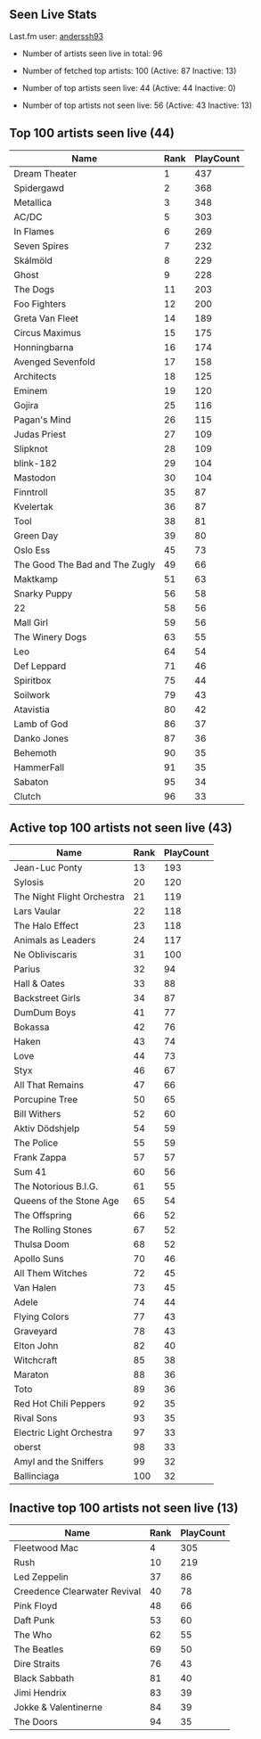 ## Seen Live Stats

Last.fm user: [anderssh93](https://www.last.fm/user/anderssh93)

- Number of artists seen live in total: 96

- Number of fetched top artists: 100 (Active: 87 Inactive: 13)

- Number of top artists seen live: 44 (Active: 44 Inactive: 0)

- Number of top artists not seen live: 56 (Active: 43 Inactive: 13)

## Top 100 artists seen live (44)

Name                           | Rank | PlayCount
------------------------------ | ---- | ---------
Dream Theater                  | 1    | 437      
Spidergawd                     | 2    | 368      
Metallica                      | 3    | 348      
AC/DC                          | 5    | 303      
In Flames                      | 6    | 269      
Seven Spires                   | 7    | 232      
Skálmöld                       | 8    | 229      
Ghost                          | 9    | 228      
The Dogs                       | 11   | 203      
Foo Fighters                   | 12   | 200      
Greta Van Fleet                | 14   | 189      
Circus Maximus                 | 15   | 175      
Honningbarna                   | 16   | 174      
Avenged Sevenfold              | 17   | 158      
Architects                     | 18   | 125      
Eminem                         | 19   | 120      
Gojira                         | 25   | 116      
Pagan's Mind                   | 26   | 115      
Judas Priest                   | 27   | 109      
Slipknot                       | 28   | 109      
blink-182                      | 29   | 104      
Mastodon                       | 30   | 104      
Finntroll                      | 35   | 87       
Kvelertak                      | 36   | 87       
Tool                           | 38   | 81       
Green Day                      | 39   | 80       
Oslo Ess                       | 45   | 73       
The Good The Bad and The Zugly | 49   | 66       
Maktkamp                       | 51   | 63       
Snarky Puppy                   | 56   | 58       
22                             | 58   | 56       
Mall Girl                      | 59   | 56       
The Winery Dogs                | 63   | 55       
Leo                            | 64   | 54       
Def Leppard                    | 71   | 46       
Spiritbox                      | 75   | 44       
Soilwork                       | 79   | 43       
Atavistia                      | 80   | 42       
Lamb of God                    | 86   | 37       
Danko Jones                    | 87   | 36       
Behemoth                       | 90   | 35       
HammerFall                     | 91   | 35       
Sabaton                        | 95   | 34       
Clutch                         | 96   | 33       

## Active top 100 artists not seen live (43)

Name                       | Rank | PlayCount
-------------------------- | ---- | ---------
Jean-Luc Ponty             | 13   | 193      
Sylosis                    | 20   | 120      
The Night Flight Orchestra | 21   | 119      
Lars Vaular                | 22   | 118      
The Halo Effect            | 23   | 118      
Animals as Leaders         | 24   | 117      
Ne Obliviscaris            | 31   | 100      
Parius                     | 32   | 94       
Hall & Oates               | 33   | 88       
Backstreet Girls           | 34   | 87       
DumDum Boys                | 41   | 77       
Bokassa                    | 42   | 76       
Haken                      | 43   | 74       
Love                       | 44   | 73       
Styx                       | 46   | 67       
All That Remains           | 47   | 66       
Porcupine Tree             | 50   | 65       
Bill Withers               | 52   | 60       
Aktiv Dödshjelp            | 54   | 59       
The Police                 | 55   | 59       
Frank Zappa                | 57   | 57       
Sum 41                     | 60   | 56       
The Notorious B.I.G.       | 61   | 55       
Queens of the Stone Age    | 65   | 54       
The Offspring              | 66   | 52       
The Rolling Stones         | 67   | 52       
Thulsa Doom                | 68   | 52       
Apollo Suns                | 70   | 46       
All Them Witches           | 72   | 45       
Van Halen                  | 73   | 45       
Adele                      | 74   | 44       
Flying Colors              | 77   | 43       
Graveyard                  | 78   | 43       
Elton John                 | 82   | 40       
Witchcraft                 | 85   | 38       
Maraton                    | 88   | 36       
Toto                       | 89   | 36       
Red Hot Chili Peppers      | 92   | 35       
Rival Sons                 | 93   | 35       
Electric Light Orchestra   | 97   | 33       
oberst                     | 98   | 33       
Amyl and the Sniffers      | 99   | 32       
Ballinciaga                | 100  | 32       

## Inactive top 100 artists not seen live (13)

Name                         | Rank | PlayCount
---------------------------- | ---- | ---------
Fleetwood Mac                | 4    | 305      
Rush                         | 10   | 219      
Led Zeppelin                 | 37   | 86       
Creedence Clearwater Revival | 40   | 78       
Pink Floyd                   | 48   | 66       
Daft Punk                    | 53   | 60       
The Who                      | 62   | 55       
The Beatles                  | 69   | 50       
Dire Straits                 | 76   | 43       
Black Sabbath                | 81   | 40       
Jimi Hendrix                 | 83   | 39       
Jokke & Valentinerne         | 84   | 39       
The Doors                    | 94   | 35       
